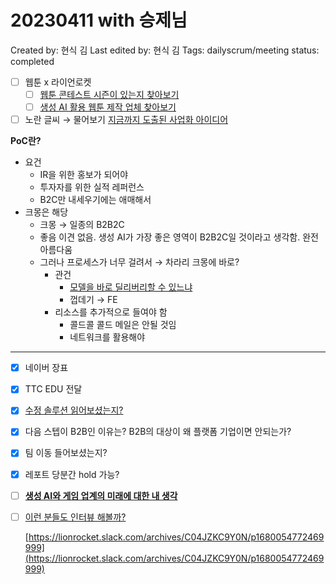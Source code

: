 # 20230411 with 승제님

Created by: 현식 김
Last edited by: 현식 김
Tags: dailyscrum/meeting
status: completed

- [ ]  웹툰 x 라이언로켓
    - [ ]  [웹툰 콘테스트 시즌이 있는지 찾아보기](20230324%20%E1%84%89%E1%85%B3%E1%84%90%E1%85%A9%E1%84%85%E1%85%B5%E1%84%8C%E1%85%A1%E1%86%A8%20by%20%E1%84%89%E1%85%B3%E1%86%BC%E1%84%8C%E1%85%A6%E1%84%82%E1%85%B5%E1%86%B7%2014dbfe544cd64102b541efa39a1c5a55.md)
    - [ ]  [생성 AI 활용 웹툰 제작 업체 찾아보기](20230324%20%E1%84%89%E1%85%B3%E1%84%90%E1%85%A9%E1%84%85%E1%85%B5%E1%84%8C%E1%85%A1%E1%86%A8%20by%20%E1%84%89%E1%85%B3%E1%86%BC%E1%84%8C%E1%85%A6%E1%84%82%E1%85%B5%E1%86%B7%2014dbfe544cd64102b541efa39a1c5a55.md)
- [ ]  노란 글씨 → 물어보기 [지금까지 도출된 사업화 아이디어](%E1%84%8C%E1%85%B5%E1%84%80%E1%85%B3%E1%86%B7%E1%84%81%E1%85%A1%E1%84%8C%E1%85%B5%20%E1%84%83%E1%85%A9%E1%84%8E%E1%85%AE%E1%86%AF%E1%84%83%E1%85%AC%E1%86%AB%20%E1%84%89%E1%85%A1%E1%84%8B%E1%85%A5%E1%86%B8%E1%84%92%E1%85%AA%20%E1%84%8B%E1%85%A1%E1%84%8B%E1%85%B5%E1%84%83%E1%85%B5%E1%84%8B%E1%85%A5%206be4d8cf0a384d7f9b6f50c73a5c9b0e.md)

**PoC란?**

- 요건
    - IR을 위한 홍보가 되어야
    - 투자자를 위한 실적 레퍼런스
    - B2C만 내세우기에는 애매해서
- 크몽은 해당
    - 크몽 → 일종의 B2B2C
    - 좋음 이견 없음. 생성 AI가 가장 좋은 영역이 B2B2C일 것이라고 생각함. 완전 아름다움
    - 그러나 프로세스가 너무 걸려서 → 차라리 크몽에 바로?
        - 관건
            - [모델을 바로 딜리버리할 수 있느냐](%E1%84%8C%E1%85%B5%E1%84%80%E1%85%B3%E1%86%B7%E1%84%81%E1%85%A1%E1%84%8C%E1%85%B5%20%E1%84%83%E1%85%A9%E1%84%8E%E1%85%AE%E1%86%AF%E1%84%83%E1%85%AC%E1%86%AB%20%E1%84%89%E1%85%A1%E1%84%8B%E1%85%A5%E1%86%B8%E1%84%92%E1%85%AA%20%E1%84%8B%E1%85%A1%E1%84%8B%E1%85%B5%E1%84%83%E1%85%B5%E1%84%8B%E1%85%A5%206be4d8cf0a384d7f9b6f50c73a5c9b0e/%E1%84%89%E1%85%AE%E1%84%8C%E1%85%A5%E1%86%BC%E1%84%80%E1%85%AA%20%E1%84%8F%E1%85%A5%E1%84%86%E1%85%B2%E1%84%82%E1%85%B5%E1%84%8F%E1%85%A6%E1%84%8B%E1%85%B5%E1%84%89%E1%85%A7%E1%86%AB%E1%84%8B%E1%85%B3%E1%86%AF%20%E1%84%89%E1%85%B1%E1%86%B8%E1%84%80%E1%85%A6%20%E1%84%92%E1%85%A2%E1%84%8C%E1%85%AE%E1%84%82%E1%85%B3%E1%86%AB%20%E1%84%89%E1%85%A9%E1%86%AF%E1%84%85%E1%85%AE%E1%84%89%E1%85%A7%E1%86%AB%20a920d2a00ad746c3ba84a45bea8dcf1d.md)
            - 껍데기 → FE
        - 리소스를 추가적으로 들여야 함
            - 콜드콜 콜드 메일은 안될 것임
            - 네트워크를 활용해야

---

- [x]  네이버 장표
- [x]  TTC EDU 전달
- [x]  [수정 솔루션 읽어보셨는지?](%E1%84%8C%E1%85%B5%E1%84%80%E1%85%B3%E1%86%B7%E1%84%81%E1%85%A1%E1%84%8C%E1%85%B5%20%E1%84%83%E1%85%A9%E1%84%8E%E1%85%AE%E1%86%AF%E1%84%83%E1%85%AC%E1%86%AB%20%E1%84%89%E1%85%A1%E1%84%8B%E1%85%A5%E1%86%B8%E1%84%92%E1%85%AA%20%E1%84%8B%E1%85%A1%E1%84%8B%E1%85%B5%E1%84%83%E1%85%B5%E1%84%8B%E1%85%A5%206be4d8cf0a384d7f9b6f50c73a5c9b0e/%E1%84%89%E1%85%AE%E1%84%8C%E1%85%A5%E1%86%BC%E1%84%80%E1%85%AA%20%E1%84%8F%E1%85%A5%E1%84%86%E1%85%B2%E1%84%82%E1%85%B5%E1%84%8F%E1%85%A6%E1%84%8B%E1%85%B5%E1%84%89%E1%85%A7%E1%86%AB%E1%84%8B%E1%85%B3%E1%86%AF%20%E1%84%89%E1%85%B1%E1%86%B8%E1%84%80%E1%85%A6%20%E1%84%92%E1%85%A2%E1%84%8C%E1%85%AE%E1%84%82%E1%85%B3%E1%86%AB%20%E1%84%89%E1%85%A9%E1%86%AF%E1%84%85%E1%85%AE%E1%84%89%E1%85%A7%E1%86%AB%20a920d2a00ad746c3ba84a45bea8dcf1d.md)
- [x]  다음 스텝이 B2B인 이유는? B2B의 대상이 왜 플랫폼 기업이면 안되는가?
- [x]  팀 이동 들어보셨는지?
- [x]  레포트 당분간 hold 가능?

- [ ]  **[생성 AI와 게임 업계의 미래에 대한 내 생각](notion://www.notion.so/f2d34c363b10432686c58c96e3cdf592)**
- [ ]  [이런 분들도 인터뷰 해볼까?](https://lionrocket.slack.com/archives/C04JZKC9Y0N/p1680054772469999)
    
    [https://lionrocket.slack.com/archives/C04JZKC9Y0N/p1680054772469999](https://lionrocket.slack.com/archives/C04JZKC9Y0N/p1680054772469999)